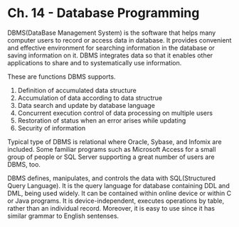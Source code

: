 # Ch. 14 - Database Programming
DBMS(DataBase Management System) is the software that helps many computer users to record or access data in database. It provides convenient and effective environment for searching information in the database or saving information on it. DBMS integrates data so that it enables other applications to share and to systematically use information.

These are functions DBMS supports.

1. Definition of accumulated data structure
2. Accumulation of data according to data structrue
3. Data search and update by database language
4. Concurrent execution control of data processing on multiple users
5. Restoration of status when an error arises while updating
6. Security of information

Typical type of DBMS is relational where Oracle, Sybase, and Infomix are included. Some familiar programs such as Microsoft Access for a small group of people or SQL Server supporting a great number of users are DBMS, too.

DBMS defines, manipulates, and controls the data with SQL(Structured Query Language). It is the query language for database containing DDL and DML, being used widely. It can be contained within online device or within C or Java programs. It is device-independent, executes operations by table, rather than an individual record. Moreover, it is easy to use since it has similar grammar to English sentenses.

## 
